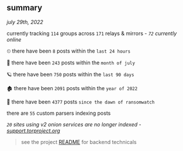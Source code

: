 
## summary
_july 29th, 2022_

currently tracking `114` groups across `171` relays & mirrors - _`72` currently online_

⏲ there have been `8` posts within the `last 24 hours`

🦈 there have been `243` posts within the `month of july`

🪐 there have been `750` posts within the `last 90 days`

🏚 there have been `2091` posts within the `year of 2022`

🦕 there have been `4377` posts `since the dawn of ransomwatch`

there are `55` custom parsers indexing posts

_`20` sites using v2 onion services are no longer indexed - [support.torproject.org](https://support.torproject.org/onionservices/v2-deprecation/)_

> see the project [README](https://github.com/joshhighet/ransomwatch#ransomwatch--) for backend technicals
